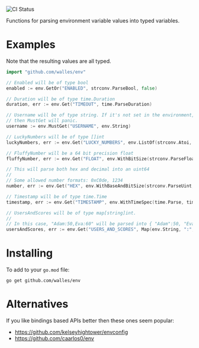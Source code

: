 ![CI Status](https://github.com/walles/env/actions/workflows/ci.yml/badge.svg?branch=main)

Functions for parsing environment variable values into typed variables.

# Examples

Note that the resulting values are all typed.

```go
import "github.com/walles/env"

// Enabled will be of type bool
enabled := env.GetOr("ENABLED", strconv.ParseBool, false)

// Duration will be of type time.Duration
duration, err := env.Get("TIMEOUT", time.ParseDuration)

// Username will be of type string. If it's not set in the environment,
// then MustGet will panic.
username := env.MustGet("USERNAME", env.String)

// LuckyNumbers will be of type []int
luckyNumbers, err := env.Get("LUCKY_NUMBERS", env.ListOf(strconv.Atoi, ","))

// FluffyNumber will be a 64 bit precision float
fluffyNumber, err := env.Get("FLOAT", env.WithBitSize(strconv.ParseFloat, 64))

// This will parse both hex and decimal into an uint64
//
// Some allowed number formats: 0xC0de, 1234
number, err := env.Get("HEX", env.WithBaseAndBitSize(strconv.ParseUint, 0, 64))

// Timestamp will be of type time.Time
timestamp, err := env.Get("TIMESTAMP", env.WithTimeSpec(time.Parse, time.RFC3339))

// UsersAndScores will be of type map[string]int.
//
// In this case, "Adam:50,Eva:60" will be parsed into { "Adam":50, "Eva":60 }.
usersAndScores, err := env.Get("USERS_AND_SCORES", Map(env.String, ":", strconv.Atoi, ","))
```

# Installing

To add to your `go.mod` file:

```
go get github.com/walles/env
```

# Alternatives

If you like bindings based APIs better then these ones seem popular:

* <https://github.com/kelseyhightower/envconfig>
* <https://github.com/caarlos0/env>
